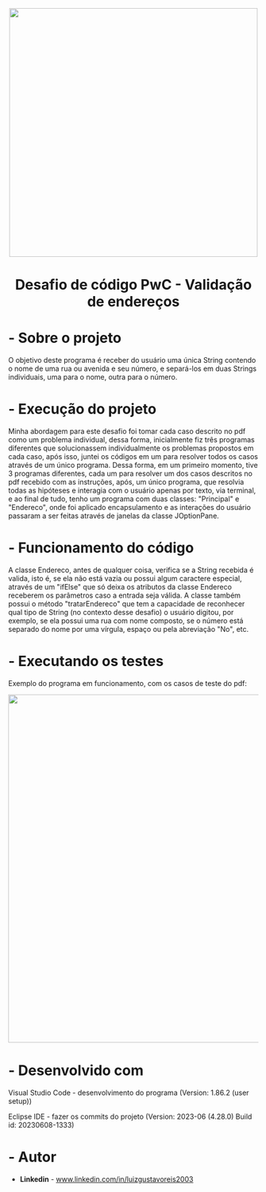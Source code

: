 <div align="center">
<img src="https://github.com/lzgu/DesafioDeCodigoPwC/assets/157890445/f7f5574e-e621-46be-91fd-c6972d95d3bd" width="500px" />
</div>

<h1 align = center>
    <p align = center>Desafio de código PwC - Validação de endereços <p>
</h1>

# - Sobre o projeto

O objetivo deste programa é receber do usuário uma única String contendo o nome de uma rua ou avenida e seu número, e separá-los em duas Strings individuais, uma para o nome, outra para o número.

# - Execução do projeto 
    
Minha abordagem para este desafio foi tomar cada caso descrito no pdf como um problema individual, dessa forma, inicialmente fiz três programas diferentes que solucionassem individualmente os problemas propostos em cada caso, após isso, juntei os códigos em um para resolver todos os casos através de um único programa. Dessa forma, em um primeiro momento, tive 3 programas diferentes, cada um para resolver um dos casos descritos no pdf recebido com as instruções, após, um único programa, que resolvia todas as hipóteses e interagia com o usuário apenas por texto, via terminal, e ao final de tudo, tenho um programa com duas classes: "Principal" e "Endereco", onde foi aplicado encapsulamento e as interações do usuário passaram a ser feitas através de janelas da classe JOptionPane.

# - Funcionamento do código

A classe Endereco, antes de qualquer coisa, verifica se a String recebida é valida, isto é, se ela não está vazia ou possui algum caractere especial, através de um "ifElse" que só deixa os atributos da classe Endereco receberem os parâmetros caso a entrada seja válida. A classe também possui o método "tratarEndereco" que tem a capacidade de reconhecer qual tipo de String (no contexto desse desafio) o usuário digitou, por exemplo, se ela possui uma rua com nome composto, se o número está separado do nome por uma vírgula, espaço ou pela abreviação "No", etc.

# - Executando os testes

Exemplo do programa em funcionamento, com os casos de teste do pdf:
<div align="center">
<img src="https://github.com/lzgu/DesafioDeCodigoPwC/assets/157890445/f3fd6330-6880-4f69-b24a-280654281898" width="700px" />
</div>


    


# - Desenvolvido com

Visual Studio Code - desenvolvimento do programa (Version: 1.86.2 (user setup))



Eclipse IDE - fazer os commits do projeto (Version: 2023-06 (4.28.0) Build id: 20230608-1333)

# - Autor

   * **Linkedin** - www.linkedin.com/in/luizgustavoreis2003



